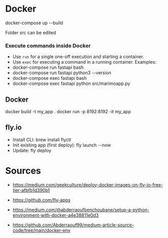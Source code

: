 # Docker

docker-compose up --build

Folder src can be edited 

### Execute commands inside Docker
- Use `run` for a single one-off execution and starting a container.
- Use `exec` for executing a command in a running container.
Examples:
- docker-compose run fastapi bash
- docker-compose run fastapi python3 --version
- docker-compose exec fastapi bash
- docker-compose exec fastapi python src/marimoapp.py

## Docker
docker build -t my_app .
docker run -p 8192:8192 -it my_app


## fly.io
- Install CLI: brew install flyctl
- Init existing app (first deploy): fly launch --now
- Update: fly deploy



# Sources
- https://medium.com/geekculture/deploy-docker-images-on-fly-io-free-tier-afbfb1d390b1
- https://github.com/fly-apps

- https://medium.com/@abderraoufbenchoubane/setup-a-python-environment-with-docker-a4e38811e0d3
- https://github.com/Abderraouf99/medium-article-source-code/tree/main/docker-env



